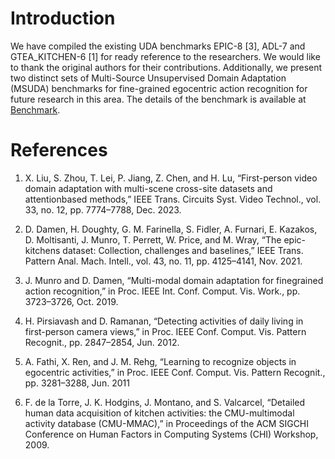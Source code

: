 # Introduction
We have compiled the existing UDA benchmarks EPIC-8 [3], ADL-7 and GTEA_KITCHEN-6 [1] for ready reference to the researchers. We would like to thank the original authors for their contributions. Additionally, we present two distinct sets of Multi-Source Unsupervised Domain Adaptation (MSUDA) benchmarks for fine-grained egocentric action recognition for future research in this area. The details of the benchmark is available at [Benchmark](https://github.com/sevakramfr/MDDNet/tree/main/annotation/MSUDA).

# References
1. X. Liu, S. Zhou, T. Lei, P. Jiang, Z. Chen, and H. Lu, “First-person video domain adaptation with multi-scene cross-site datasets and attentionbased methods,” IEEE Trans. Circuits Syst. 
     Video Technol., vol. 33, no. 12, pp. 7774–7788, Dec. 2023.

2. D. Damen, H. Doughty, G. M. Farinella, S. Fidler, A. Furnari, E. Kazakos, D. Moltisanti, J. Munro, T. Perrett, W. Price, and M. Wray, “The epic-kitchens dataset: Collection, challenges 
     and baselines,” IEEE Trans. Pattern Anal. Mach. Intell., vol. 43, no. 11, pp. 4125–4141, Nov. 2021.

3. J. Munro and D. Damen, “Multi-modal domain adaptation for finegrained action recognition,” in Proc. IEEE Int. Conf. Comput. Vis. Work., pp. 3723–3726, Oct. 2019.

4. H. Pirsiavash and D. Ramanan, “Detecting activities of daily living in first-person camera views,” in Proc. IEEE Conf. Comput. Vis. Pattern Recognit., pp. 2847–2854, Jun. 2012.

5. A. Fathi, X. Ren, and J. M. Rehg, “Learning to recognize objects in egocentric activities,” in Proc. IEEE Conf. Comput. Vis. Pattern Recognit., pp. 3281–3288, Jun. 2011

6. F. de la Torre, J. K. Hodgins, J. Montano, and S. Valcarcel, “Detailed human data acquisition of kitchen activities: the CMU-multimodal activity database (CMU-MMAC),” in Proceedings of 
     the ACM SIGCHI Conference on Human Factors in Computing Systems (CHI) Workshop, 2009.
